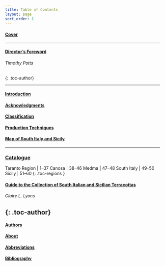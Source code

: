 ```yaml
---
title: Table of Contents
layout: page
sort_order: 1
---
```

<div class="table-of-contents">

#### [Cover](../)

---

#### [Director’s Foreword](../foreword/)

###### Timothy Potts
{: .toc-author}

---

#### [Introduction](../introduction/)

#### [Acknowledgments](../acknowledgments/)

#### [Classification](../classification/)

#### [Production Techniques](../production_techniques/)

#### [Map of South Italy and Sicily](../map/)

---

### [Catalogue](../catalogue/)

Taranto Region | 1–37
Canosa | 38–46
Medma | 47–48
South Italy | 49–50
Sicily | 51–60
{: .toc-regions }


#### [Guide to the Collection of South Italian and Sicilian Terracottas](../guide/)

###### Claire L. Lyons
{: .toc-author}
---

#### [Authors](../authors/)

#### [About](../about/)

#### [Abbreviations](../abbreviations/)

#### [Bibliography](../bibliography/)

</div>
